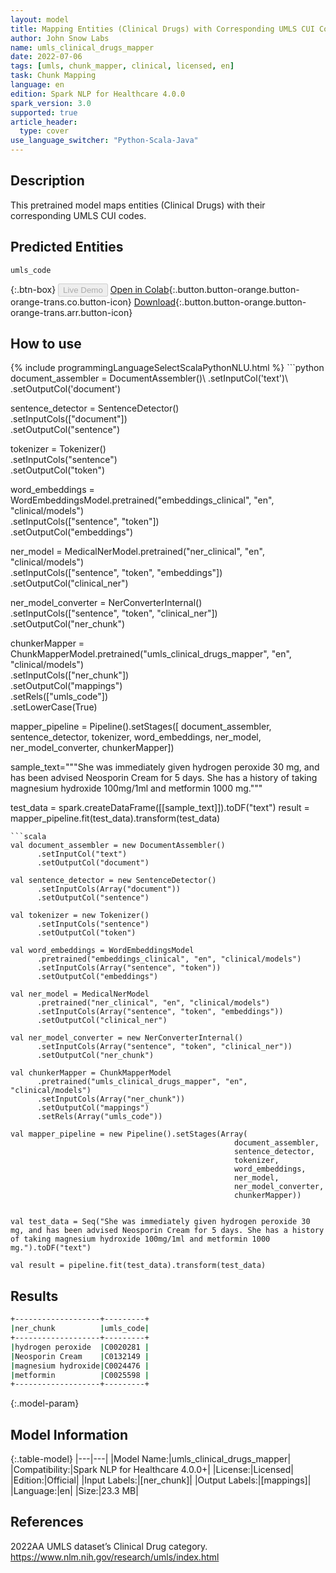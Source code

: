 ```yaml
---
layout: model
title: Mapping Entities (Clinical Drugs) with Corresponding UMLS CUI Codes
author: John Snow Labs
name: umls_clinical_drugs_mapper
date: 2022-07-06
tags: [umls, chunk_mapper, clinical, licensed, en]
task: Chunk Mapping
language: en
edition: Spark NLP for Healthcare 4.0.0
spark_version: 3.0
supported: true
article_header:
  type: cover
use_language_switcher: "Python-Scala-Java"
---
```


## Description

This pretrained model maps entities (Clinical Drugs) with their corresponding UMLS CUI codes.

## Predicted Entities

`umls_code`

{:.btn-box}
<button class="button button-orange" disabled>Live Demo</button>
[Open in Colab](https://colab.research.google.com/github/JohnSnowLabs/spark-nlp-workshop/blob/master/tutorials/Certification_Trainings/Healthcare/26.Chunk_Mapping.ipynb){:.button.button-orange.button-orange-trans.co.button-icon}
[Download](https://s3.amazonaws.com/auxdata.johnsnowlabs.com/clinical/models/umls_clinical_drugs_mapper_en_4.0.0_3.0_1657124255341.zip){:.button.button-orange.button-orange-trans.arr.button-icon}

## How to use



<div class="tabs-box" markdown="1">
{% include programmingLanguageSelectScalaPythonNLU.html %}
```python
document_assembler = DocumentAssembler()\
      .setInputCol('text')\
      .setOutputCol('document')

sentence_detector = SentenceDetector()\
      .setInputCols(["document"])\
      .setOutputCol("sentence")

tokenizer = Tokenizer()\
      .setInputCols("sentence")\
      .setOutputCol("token")

word_embeddings = WordEmbeddingsModel.pretrained("embeddings_clinical", "en", "clinical/models")\
      .setInputCols(["sentence", "token"])\
      .setOutputCol("embeddings")

ner_model = MedicalNerModel.pretrained("ner_clinical", "en", "clinical/models")\
    .setInputCols(["sentence", "token", "embeddings"])\
    .setOutputCol("clinical_ner")

ner_model_converter = NerConverterInternal()\
    .setInputCols(["sentence", "token", "clinical_ner"])\
    .setOutputCol("ner_chunk")


chunkerMapper = ChunkMapperModel.pretrained("umls_clinical_drugs_mapper", "en", "clinical/models")\
      .setInputCols(["ner_chunk"])\
      .setOutputCol("mappings")\
      .setRels(["umls_code"])\
      .setLowerCase(True)


mapper_pipeline = Pipeline().setStages([
        document_assembler,
        sentence_detector,
        tokenizer, 
        word_embeddings,
        ner_model, 
        ner_model_converter, 
        chunkerMapper])


sample_text="""She was immediately given hydrogen peroxide 30 mg, and has been advised Neosporin Cream for 5 days. 
               She has a history of taking magnesium hydroxide 100mg/1ml and metformin 1000 mg."""

test_data = spark.createDataFrame([[sample_text]]).toDF("text")
result = mapper_pipeline.fit(test_data).transform(test_data)
```
```scala
val document_assembler = new DocumentAssembler()
      .setInputCol("text")
      .setOutputCol("document")

val sentence_detector = new SentenceDetector()
      .setInputCols(Array("document"))
      .setOutputCol("sentence")

val tokenizer = new Tokenizer()
      .setInputCols("sentence")
      .setOutputCol("token")

val word_embeddings = WordEmbeddingsModel
      .pretrained("embeddings_clinical", "en", "clinical/models")
      .setInputCols(Array("sentence", "token"))
      .setOutputCol("embeddings")

val ner_model = MedicalNerModel
      .pretrained("ner_clinical", "en", "clinical/models")
      .setInputCols(Array("sentence", "token", "embeddings"))
      .setOutputCol("clinical_ner")

val ner_model_converter = new NerConverterInternal()
      .setInputCols(Array("sentence", "token", "clinical_ner"))
      .setOutputCol("ner_chunk")

val chunkerMapper = ChunkMapperModel
      .pretrained("umls_clinical_drugs_mapper", "en", "clinical/models")
      .setInputCols(Array("ner_chunk"))
      .setOutputCol("mappings")
      .setRels(Array("umls_code")) 

val mapper_pipeline = new Pipeline().setStages(Array(
                                                  document_assembler,
                                                  sentence_detector,
                                                  tokenizer, 
                                                  word_embeddings,
                                                  ner_model, 
                                                  ner_model_converter, 
                                                  chunkerMapper))


val test_data = Seq("She was immediately given hydrogen peroxide 30 mg, and has been advised Neosporin Cream for 5 days. She has a history of taking magnesium hydroxide 100mg/1ml and metformin 1000 mg.").toDF("text")

val result = pipeline.fit(test_data).transform(test_data) 
```
</div>

## Results

```bash
+-------------------+---------+
|ner_chunk          |umls_code|
+-------------------+---------+
|hydrogen peroxide  |C0020281 |
|Neosporin Cream    |C0132149 |
|magnesium hydroxide|C0024476 |
|metformin          |C0025598 |
+-------------------+---------+
```

{:.model-param}
## Model Information

{:.table-model}
|---|---|
|Model Name:|umls_clinical_drugs_mapper|
|Compatibility:|Spark NLP for Healthcare 4.0.0+|
|License:|Licensed|
|Edition:|Official|
|Input Labels:|[ner_chunk]|
|Output Labels:|[mappings]|
|Language:|en|
|Size:|23.3 MB|

## References

2022AA UMLS dataset’s Clinical Drug category. https://www.nlm.nih.gov/research/umls/index.html